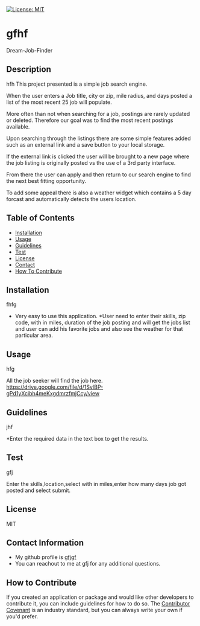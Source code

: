 
[![License: MIT](https://img.shields.io/badge/License-MIT-yellow.svg)](https://opensource.org/licenses/MIT)

# gfhf

Dream-Job-Finder

## Description
hfh
This project presented is a simple job search engine.

When the user enters a Job title, city or zip, mile radius, and days posted a list of the most recent 25 job will populate.

More often than not when searching for a job, postings are rarely updated or deleted. Therefore our goal was to find the most recent postings available.

Upon searching through the listings there are some simple features added such as an external link and a save button to your local storage.

If the external link is clicked the user will be brought to a new page where the job listing is originally posted vs the use of a 3rd party interface.

From there the user can apply and then return to our search engine to find the next best fitting opportunity.

To add some appeal there is also a weather widget which contains a 5 day forcast and automatically detects the users location.

    
## Table of Contents

- [Installation](#installation)
- [Usage](#usage)
- [Guidelines](#guidelines)
- [Test](#test)
- [License](#license)    
- [Contact](#contact-information)
- [How To Contribute](#how-to-contribute)  

## Installation
fhfg

* Very easy to use this application.
*User need to enter their skills, zip code, with in miles, duration of the job posting and will get the jobs list and user can add his favorite jobs and also see the weather for that particular area.


## Usage
hfg

All the job seeker will find the job here.
https://drive.google.com/file/d/1SvIBP-gPd1yXcibh4meKxgdmrzfmjCcy/view


## Guidelines
jhf

*Enter the required data in the text box to get the results.


## Test
gfj

Enter the skills,location,select with in miles,enter how many days job got posted and select submit.




## License
MIT

## Contact Information
* My github profile is [gfjgf](https://www.github.com/gfjgf) 
* You can reachout to me at gfj for any additional questions.

## How to Contribute
If you created an application or package and would like other developers to contribute it, you can include guidelines for how to do so. The [Contributor Covenant](https://www.contributor-covenant.org/) is an industry standard, but you can always write your own if you'd prefer.
